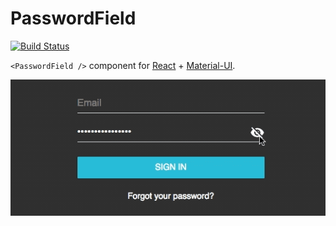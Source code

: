 # PasswordField

[![Build Status](https://travis-ci.org/miya0001/password-field.svg?branch=master)](https://travis-ci.org/miya0001/password-field)

`<PasswordField />` component for [React](https://reactjs.org/) + [Material-UI](http://www.material-ui.com/#/).

![](screenshot.gif)
